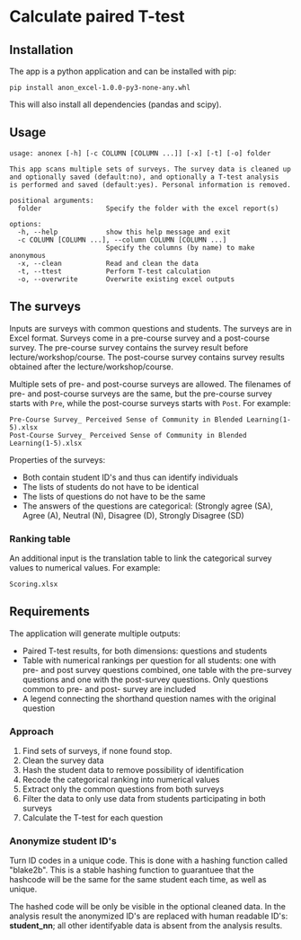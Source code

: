 # Calculate paired T-test

## Installation
The app is a python application and can be installed with pip:

```shell
pip install anon_excel-1.0.0-py3-none-any.whl
```
This will also install all dependencies (pandas and scipy).

## Usage

```
usage: anonex [-h] [-c COLUMN [COLUMN ...]] [-x] [-t] [-o] folder

This app scans multiple sets of surveys. The survey data is cleaned up and optionally saved (default:no), and optionally a T-test analysis  
is performed and saved (default:yes). Personal information is removed.

positional arguments:
  folder                Specify the folder with the excel report(s)

options:
  -h, --help            show this help message and exit
  -c COLUMN [COLUMN ...], --column COLUMN [COLUMN ...]
                        Specify the columns (by name) to make anonymous
  -x, --clean           Read and clean the data
  -t, --ttest           Perform T-test calculation
  -o, --overwrite       Overwrite existing excel outputs
```

## The surveys
Inputs are surveys with common questions and students. The surveys are
in Excel format. Surveys come in a pre-course survey and a post-course survey. The
pre-course survey contains the survey result before lecture/workshop/course.
The post-course survey contains survey results obtained after the
lecture/workshop/course.

Multiple sets of pre- and post-course surveys are allowed.
The filenames of pre- and post-course surveys are the same, but the
pre-course survey starts with `Pre`, while the post-course surveys starts
with `Post`. For example:

```
Pre-Course Survey_ Perceived Sense of Community in Blended Learning(1-5).xlsx
Post-Course Survey_ Perceived Sense of Community in Blended Learning(1-5).xlsx
```

Properties of the surveys:
- Both contain student ID's and thus can identify individuals
- The lists of students do not have to be identical
- The lists of questions do not have to be the same
- The answers of the questions are categorical:
    (Strongly agree (SA), Agree (A), Neutral (N),
    Disagree (D), Strongly Disagree (SD)

### Ranking table
An additional input is the translation table to link the categorical
survey values to numerical values. For example:

```
Scoring.xlsx
```

## Requirements
The application will generate multiple outputs:
- Paired T-test results, for both dimensions: questions and students
- Table with numerical rankings per question for all students: one with
   pre- and post survey questions combined, one table with the pre-survey
   questions and one with the post-survey questions. Only questions
   common to pre- and post- survey are included
- A legend connecting the shorthand question names with the original question

### Approach
1. Find sets of surveys, if none found stop.
1. Clean the survey data
1. Hash the student data to remove possibility of identification
1. Recode the categorical ranking into numerical values 
1. Extract only the common questions from both surveys
1. Filter the data to only use data from students participating in both surveys
1. Calculate the T-test for each question

### Anonymize student ID's

Turn ID codes in a unique code. This is done with a hashing function
called "blake2b". This is a stable hashing function to guarantuee that the
hashcode will be the same for the same student each time, as well as unique.

The hashed code will be only be visible in the optional cleaned data. In the analysis
result the anonymized ID's are replaced with human readable ID's: **student_nn**; all other identifyable 
data is absent from the analysis results.

